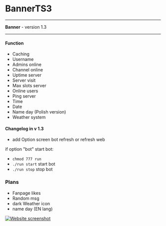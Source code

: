 # BannerTS3

<hr>

**Banner** - version 1.3<br>

<hr>

#### Function
- Caching
- Username
- Admins online
- Channel online
- Uptime server
- Server visit
- Max slots server
- Online users
- Ping server
- Time
- Date
- Name day (Polish version)
- Weather system

#### Changelog in v 1.3
- add Option screen bot refresh or refresh web


if option "bot" start bot:
- <code>chmod 777 run</code>
- <code>./run start</code> start bot
- <code>./run stop</code> stop bot
### Plans
- Fanpage likes
- Random msg
- dark Weather icon
- name day (EN lang)

[![Website screenshot](https://i.imgur.com/EFAzDD8.jpg)](https://i.imgur.com/EFAzDD8.jpg)
